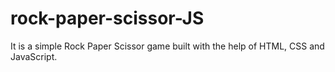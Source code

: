 # rock-paper-scissor-JS

It is a simple Rock Paper Scissor game built with the help of HTML, CSS and JavaScript.  
